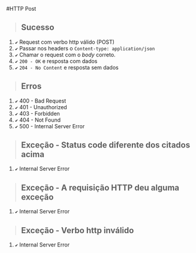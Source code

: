 #HTTP Post

> ## Sucesso

1. `✔` Request com verbo http válido (POST)
2. `✔` Passar nos headers o `Content-type: application/json`
3. `✔` Chamar o request com o _body_ correto.
4. `✔` `200 - OK` e resposta com dados
5. `✔` `204 - No Content` e resposta sem dados

> ## Erros

1. `✔` 400 - Bad Request
2. `✔` 401 - Unauthorized
3. `✔` 403 - Forbidden
4. `✔` 404 - Not Found
5. `✔` 500 - Internal Server Error

> ## Exceção - Status code diferente dos citados acima
1. `✔` Internal Server Error

> ## Exceção - A requisição HTTP deu alguma exceção
1. `✔` Internal Server Error

> ## Exceção - Verbo http inválido
1. `✔` Internal Server Error